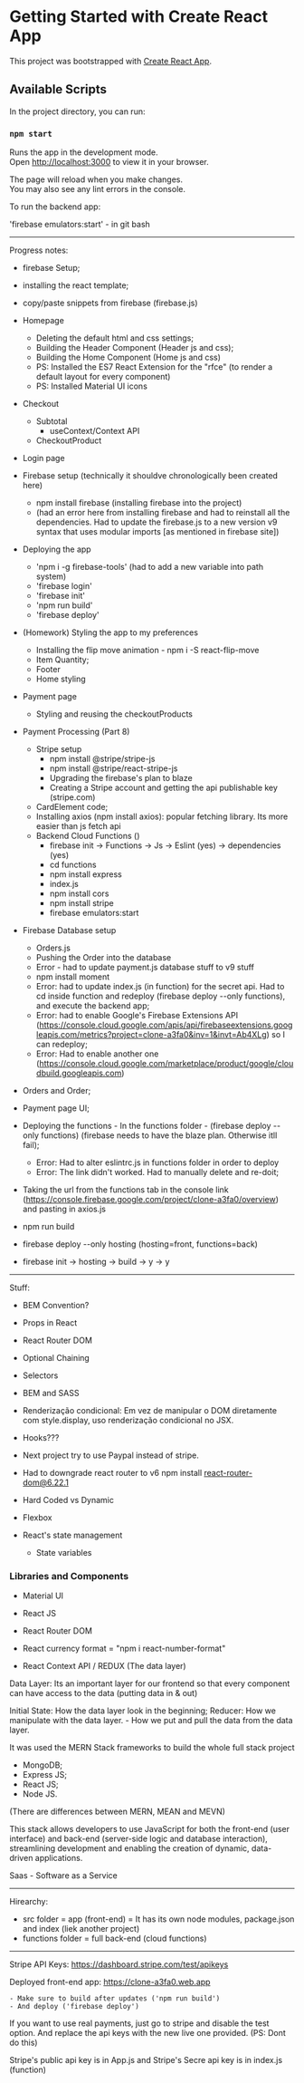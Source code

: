 # Getting Started with Create React App

This project was bootstrapped with [Create React App](https://github.com/facebook/create-react-app).

## Available Scripts

In the project directory, you can run:

### `npm start`

Runs the app in the development mode.\
Open [http://localhost:3000](http://localhost:3000) to view it in your browser.

The page will reload when you make changes.\
You may also see any lint errors in the console.

To run the backend app: 

'firebase emulators:start' - in git bash

-----------------------------------------------------

Progress notes:

- firebase Setup;

- installing the react template;

- copy/paste snippets from firebase (firebase.js)

- Homepage
	- Deleting the default html and css settings;
	- Building the Header Component (Header js and css);
	- Building the Home Component (Home js and css)
	- PS: Installed the ES7 React Extension for the "rfce" (to render a default layout for every component)
	- PS: Installed Material UI icons

- Checkout
	- Subtotal
		- useContext/Context API
	- CheckoutProduct

- Login page

- Firebase setup (technically it shouldve chronologically been created here)
	- npm install firebase (installing firebase into the project)
	- (had an error here from installing firebase and had to reinstall all the dependencies. Had to update the firebase.js to a new version v9 syntax that uses modular imports [as mentioned in firebase site])

- Deploying the app 
	- 'npm i -g firebase-tools' (had to add a new variable into path system)
	- 'firebase login'
	- 'firebase init'
	- 'npm run build'
	- 'firebase deploy'

- (Homework) Styling the app to my preferences
	- Installing the flip move animation - npm i -S react-flip-move
	- Item Quantity;
	- Footer
	- Home styling

- Payment page
	- Styling and reusing the checkoutProducts

- Payment Processing (Part 8)
	- Stripe setup
		- npm install @stripe/stripe-js
		- npm install @stripe/react-stripe-js
		- Upgrading the firebase's plan to blaze
		- Creating a Stripe account and getting the api publishable key (stripe.com)
	- CardElement code;
	- Installing axios (npm install axios): popular fetching library. Its more easier than js fetch api
	- Backend Cloud Functions ()
		- firebase init -> Functions -> Js -> Eslint (yes) -> dependencies (yes)
		- cd functions
		- npm install express
		- index.js
		- npm install cors
		- npm install stripe
		- firebase emulators:start
		
- Firebase Database setup
	- Orders.js
	- Pushing the Order into the database
	- Error - had to update payment.js database stuff to v9 stuff
	- npm install moment
	- Error: had to update index.js (in function) for the secret api. Had to cd inside function and redeploy (firebase deploy --only functions), and execute the backend app;
	- Error: had to enable Google's Firebase Extensions API (https://console.cloud.google.com/apis/api/firebaseextensions.googleapis.com/metrics?project=clone-a3fa0&inv=1&invt=Ab4XLg) so I can redeploy;
	- Error: Had to enable another one (https://console.cloud.google.com/marketplace/product/google/cloudbuild.googleapis.com)
- Orders and Order;
- Payment page UI;
- Deploying the functions - In the functions folder - (firebase deploy --only functions) (firebase needs to have the blaze plan. Otherwise itll fail);
	- Error: Had to alter eslintrc.js in functions folder in order to deploy
	- Error: The link didn't worked. Had to manually delete and re-doit;

- Taking the url from the functions tab in the console link (https://console.firebase.google.com/project/clone-a3fa0/overview) and pasting in axios.js

- npm run build

- firebase deploy --only hosting (hosting=front, functions=back)

- firebase init -> hosting -> build -> y -> y

-----------------------------------------------------

Stuff:
- BEM Convention?
- Props in React
- React Router DOM
- Optional Chaining
- Selectors
- BEM and SASS
- Renderização condicional: Em vez de manipular o DOM diretamente com style.display, uso renderização condicional no JSX.
- Hooks???
- Next project try to use Paypal instead of stripe.

- Had to downgrade react router to v6
npm install react-router-dom@6.22.1


- Hard Coded vs Dynamic
- Flexbox
- React's state management
	- State variables

### Libraries and Components
- Material UI
- React JS
- React Router DOM
- React currency format = "npm i react-number-format"

- React Context API / REDUX (The data layer)

Data Layer: Its an important layer for our frontend so that every component can have access to the data (putting data in & out)

Initial State: How the data layer look in the beginning;
Reducer: How we manipulate with the data layer.
	- How we put and pull the data from the data layer.

It was used the MERN Stack frameworks to build the whole full stack project
- MongoDB;
- Express JS;
- React JS;
- Node JS.

(There are differences between MERN, MEAN and MEVN)

This stack allows developers to use JavaScript for both the front-end (user interface) and back-end (server-side logic and database interaction), streamlining development and enabling the creation of dynamic, data-driven applications. 


Saas - Software as a Service

---

Hirearchy:
- src folder = app (front-end) = It has its own node modules, package.json and index (liek another project)
- functions folder = full back-end (cloud functions)

---

Stripe API Keys: https://dashboard.stripe.com/test/apikeys

Deployed front-end app: https://clone-a3fa0.web.app

	- Make sure to build after updates ('npm run build')
	- And deploy ('firebase deploy')

If you want to use real payments, just go to stripe and disable the test option. And replace the api keys with the new live one provided. (PS: Dont do this)

Stripe's public api key is in App.js
and Stripe's Secre api key is in index.js (function)